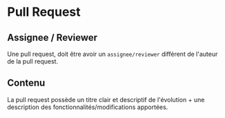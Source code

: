 # Pull Request

## Assignee / Reviewer

Une pull request, doit être avoir un `assignee/reviewer` différent de l'auteur de la pull 
request.

## Contenu

La pull request possède un titre clair et descriptif de l'évolution + une description des 
fonctionnalités/modifications apportées.
